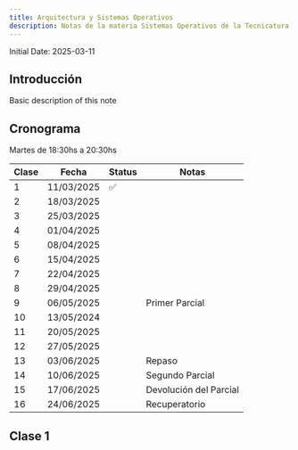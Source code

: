 ```yaml
---
title: Arquitectura y Sistemas Operativos
description: Notas de la materia Sistemas Operativos de la Tecnicatura universitaria en Programación de la UTN.
---
```

Initial Date: 2025-03-11 

## Introducción 

Basic description of this note  

## Cronograma  

Martes de 18:30hs a 20:30hs  

| Clase | Fecha      | Status | Notas                  |
| ----- | ---------- | ------ | ---------------------- |
| 1     | 11/03/2025 | ✅      |                        |
| 2     | 18/03/2025 |        |                        |
| 3     | 25/03/2025 |        |                        |
| 4     | 01/04/2025 |        |                        |
| 5     | 08/04/2025 |        |                        |
| 6     | 15/04/2025 |        |                        |
| 7     | 22/04/2025 |        |                        |
| 8     | 29/04/2025 |        |                        |
| 9     | 06/05/2025 |        | Primer Parcial         |
| 10    | 13/05/2024 |        |                        |
| 11    | 20/05/2025 |        |                        |
| 12    | 27/05/2025 |        |                        |
| 13    | 03/06/2025 |        | Repaso                 |
| 14    | 10/06/2025 |        | Segundo Parcial        |
| 15    | 17/06/2025 |        | Devolución del Parcial |
| 16    | 24/06/2025 |        | Recuperatorio          |

## Clase 1  

